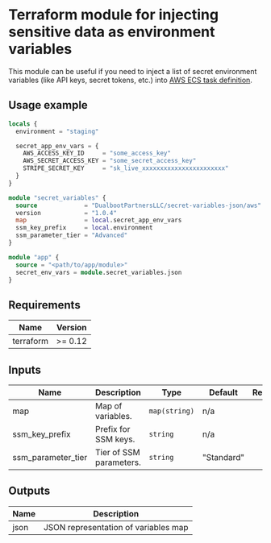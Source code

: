 # Terraform module for injecting sensitive data as environment variables

This module can be useful if you need to inject a list of secret environment variables (like API keys, secret tokens, etc.) into
[AWS ECS task definition](https://docs.aws.amazon.com/AmazonECS/latest/developerguide/specifying-sensitive-data-parameters.html#secrets-envvar-parameters).

## Usage example

```terraform
locals {
  environment = "staging"

  secret_app_env_vars = {
    AWS_ACCESS_KEY_ID     = "some_access_key"
    AWS_SECRET_ACCESS_KEY = "some_secret_access_key"
    STRIPE_SECRET_KEY     = "sk_live_xxxxxxxxxxxxxxxxxxxxxxx"
  }
}

module "secret_variables" {
  source             = "DualbootPartnersLLC/secret-variables-json/aws"
  version            = "1.0.4"
  map                = local.secret_app_env_vars
  ssm_key_prefix     = local.environment
  ssm_parameter_tier = "Advanced"
}

module "app" {
  source = "<path/to/app/module>"
  secret_env_vars = module.secret_variables.json
}

```

## Requirements

| Name | Version |
|------|---------|
| terraform | >= 0.12 |

## Inputs

| Name | Description | Type | Default | Required |
|------|-------------|------|---------|:--------:|
| map | Map of variables. | `map(string)` | n/a | yes |
| ssm_key_prefix | Prefix for SSM keys. | `string` | n/a | yes |
| ssm_parameter_tier | Tier of SSM parameters. | `string` | "Standard" | no |

## Outputs

| Name | Description |
|------|-------------|
| json | JSON representation of variables map |

